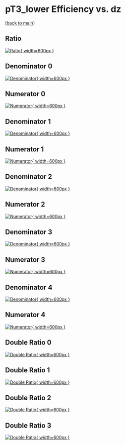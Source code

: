# pT3_lower Efficiency vs. dz

[[back to main](./)]



## Ratio

[![Ratio](../mtv/var/pT3_lower_vtr_321_0_eff_dz.png){ width=600px }](../mtv/var/pT3_lower_vtr_321_0_eff_dz.pdf)

## Denominator 0

[![Denominator](../mtv/den/pT3_lower_vtr_321_0_eff_dz_den0.png){ width=600px }](../mtv/den/pT3_lower_vtr_321_0_eff_dz_den0.pdf)

## Numerator 0

[![Numerator](../mtv/num/pT3_lower_vtr_321_0_eff_dz_num0.png){ width=600px }](../mtv/num/pT3_lower_vtr_321_0_eff_dz_num0.pdf)

## Denominator 1

[![Denominator](../mtv/den/pT3_lower_vtr_321_0_eff_dz_den1.png){ width=600px }](../mtv/den/pT3_lower_vtr_321_0_eff_dz_den1.pdf)

## Numerator 1

[![Numerator](../mtv/num/pT3_lower_vtr_321_0_eff_dz_num1.png){ width=600px }](../mtv/num/pT3_lower_vtr_321_0_eff_dz_num1.pdf)

## Denominator 2

[![Denominator](../mtv/den/pT3_lower_vtr_321_0_eff_dz_den2.png){ width=600px }](../mtv/den/pT3_lower_vtr_321_0_eff_dz_den2.pdf)

## Numerator 2

[![Numerator](../mtv/num/pT3_lower_vtr_321_0_eff_dz_num2.png){ width=600px }](../mtv/num/pT3_lower_vtr_321_0_eff_dz_num2.pdf)

## Denominator 3

[![Denominator](../mtv/den/pT3_lower_vtr_321_0_eff_dz_den3.png){ width=600px }](../mtv/den/pT3_lower_vtr_321_0_eff_dz_den3.pdf)

## Numerator 3

[![Numerator](../mtv/num/pT3_lower_vtr_321_0_eff_dz_num3.png){ width=600px }](../mtv/num/pT3_lower_vtr_321_0_eff_dz_num3.pdf)

## Denominator 4

[![Denominator](../mtv/den/pT3_lower_vtr_321_0_eff_dz_den4.png){ width=600px }](../mtv/den/pT3_lower_vtr_321_0_eff_dz_den4.pdf)

## Numerator 4

[![Numerator](../mtv/num/pT3_lower_vtr_321_0_eff_dz_num4.png){ width=600px }](../mtv/num/pT3_lower_vtr_321_0_eff_dz_num4.pdf)

## Double Ratio 0

[![Double Ratio](../mtv/ratio/pT3_lower_vtr_321_0_eff_dz_ratio0.png){ width=600px }](../mtv/ratio/pT3_lower_vtr_321_0_eff_dz_ratio0.pdf)

## Double Ratio 1

[![Double Ratio](../mtv/ratio/pT3_lower_vtr_321_0_eff_dz_ratio1.png){ width=600px }](../mtv/ratio/pT3_lower_vtr_321_0_eff_dz_ratio1.pdf)

## Double Ratio 2

[![Double Ratio](../mtv/ratio/pT3_lower_vtr_321_0_eff_dz_ratio2.png){ width=600px }](../mtv/ratio/pT3_lower_vtr_321_0_eff_dz_ratio2.pdf)

## Double Ratio 3

[![Double Ratio](../mtv/ratio/pT3_lower_vtr_321_0_eff_dz_ratio3.png){ width=600px }](../mtv/ratio/pT3_lower_vtr_321_0_eff_dz_ratio3.pdf)

